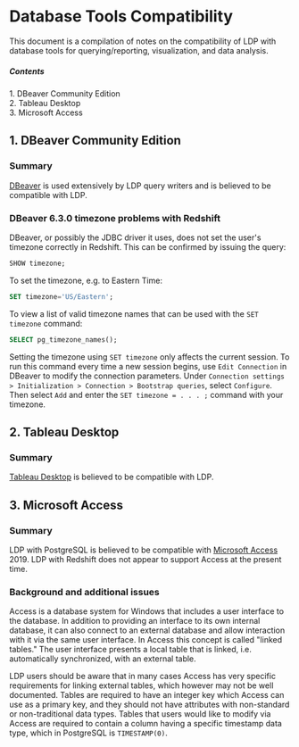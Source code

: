 Database Tools Compatibility
============================

This document is a compilation of notes on the compatibility of LDP
with database tools for querying/reporting, visualization, and data
analysis.


##### Contents  
1\. DBeaver Community Edition  
2\. Tableau Desktop  
3\. Microsoft Access


1\. DBeaver Community Edition
-----------------------------

### Summary

[DBeaver](https://dbeaver.io/) is used extensively by LDP query
writers and is believed to be compatible with LDP.

### DBeaver 6.3.0 timezone problems with Redshift

DBeaver, or possibly the JDBC driver it uses, does not set the user's
timezone correctly in Redshift.  This can be confirmed by issuing the
query:

```sql
SHOW timezone;
```

To set the timezone, e.g. to Eastern Time:

```sql
SET timezone='US/Eastern';
```

To view a list of valid timezone names that can be used with the `SET
timezone` command:

```sql
SELECT pg_timezone_names();
```

Setting the timezone using `SET timezone` only affects the current
session.  To run this command every time a new session begins, use
`Edit Connection` in DBeaver to modify the connection parameters.
Under `Connection settings > Initialization > Connection > Bootstrap
queries`, select `Configure`.  Then select `Add` and enter the `SET
timezone = . . . ;` command with your timezone.


2\. Tableau Desktop
-------------------

### Summary

[Tableau Desktop](https://www.tableau.com/products/desktop) is
believed to be compatible with LDP.


3\. Microsoft Access
--------------------

### Summary

LDP with PostgreSQL is believed to be compatible with [Microsoft
Access](http://office.microsoft.com/access) 2019.  LDP with Redshift
does not appear to support Access at the present time.

### Background and additional issues

Access is a database system for Windows that includes a user interface
to the database.  In addition to providing an interface to its own
internal database, it can also connect to an external database and
allow interaction with it via the same user interface.  In Access this
concept is called "linked tables."  The user interface presents a
local table that is linked, i.e. automatically synchronized, with an
external table.

LDP users should be aware that in many cases Access has very specific
requirements for linking external tables, which however may not be
well documented.  Tables are required to have an integer key which
Access can use as a primary key, and they should not have attributes
with non-standard or non-traditional data types.  Tables that users
would like to modify via Access are required to contain a column
having a specific timestamp data type, which in PostgreSQL is
`TIMESTAMP(0)`.
 
